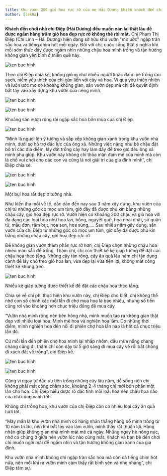 ```yaml
---
title: Khu vườn 200 giỏ hoa rực rỡ của mẹ Hải Dương khiến khách đến chỉ muốn ở mãi không về
author: [lekha]
---
```

**Khách đến chơi nhà chị Điệp (Hải Dương) đều muốn nán lại thật lâu để được ngắm hàng trăm giỏ hoa đẹp rực rỡ không thể rời mắt.**
Chị Phạm Thị Điệp (Chí Linh – Hải Dương) hiện đang sở hữu khu vườn "mơ ước" ngập tràn sắc hoa và tiếng chim hót mỗi ngày. Đối với chị, cuộc sống thật ý nghĩa khi mỗi sớm thức dậy được ngắm nhìn những chậu hoa mình trồng và tận hưởng không gian yên bình ở miền quê này.

![ten buc hinh](https://eva-img.24hstatic.com/upload/3-2017/images/2017-08-09/khu-vuon-200-gio-hoa-ruc-ro-cua-me-hai-duong-khien-khach-den-chi-muon-sen-1502276387-width540height432.jpg "ten buc hinh")

Theo chị Điệp chia sẻ, không giống như nhiều người khác đam mê trồng rau sạch, niềm yêu thích của chị gắn liền với cây và hoa. Vì quá yêu thiên nhiên và luôn ước mơ có khoảng không gian, sân vườn đẹp mà chị đã quyết định bắt tay vào xây dựng khu vườn của riêng mình.

![ten buc hinh](https://eva-img.24hstatic.com/upload/3-2017/images/2017-08-09/khu-vuon-200-gio-hoa-ruc-ro-cua-me-hai-duong-khien-khach-den-chi-muon-20645667_1107904939344100_739975598_n-1502276387-width540height406.jpg "ten buc hinh")


![ten buc hinh](https://eva-img.24hstatic.com/upload/3-2017/images/2017-08-09/khu-vuon-200-gio-hoa-ruc-ro-cua-me-hai-duong-khien-khach-den-chi-muon-20631565_1107907446010516_1309735436_n-1502276387-width540height720.jpg "ten buc hinh")

Khoảng sân vườn rộng rãi ngập sắc hoa bốn mùa của chị Điệp.

![ten buc hinh](https://eva-img.24hstatic.com/upload/3-2017/images/2017-08-09/khu-vuon-200-gio-hoa-ruc-ro-cua-me-hai-duong-khien-khach-den-chi-muon-20631548_1107904882677439_895099493_n-1502276387-width540height405.jpg "ten buc hinh")

“Mình là người lên ý tưởng và sắp xếp không gian xanh trong khu vườn nhà mình, dưới sợ hỗ trợ đắc lực của ông xã. Những việc nặng như bê chậu đặt bố trí các địa điểm, lấy đất trồng cây hay làm dây để treo giỏ đều ông xã mình phụ giúp. Khu vườn này không chỉ thỏa mãn đam mê của mình mà còn là chỗ vui chơi cho các con và cũng là nơi giải trí của gia đình mình”, chị Điệp chia sẻ.

![ten buc hinh](https://eva-img.24hstatic.com/upload/3-2017/images/2017-08-09/khu-vuon-200-gio-hoa-ruc-ro-cua-me-hai-duong-khien-khach-den-chi-muon-gi----hoa-1502276387-width540height432.jpg "ten buc hinh")


![ten buc hinh](https://eva-img.24hstatic.com/upload/3-2017/images/2017-08-09/khu-vuon-200-gio-hoa-ruc-ro-cua-me-hai-duong-khien-khach-den-chi-muon-20632447_1107904592677468_119644700_n-1502276387-width540height498.jpg "ten buc hinh")

Một bụi hoa rất đẹp ở tường nhà.

Như kiến tha mồi về tổ, dần dần đến nay sau 3 năm xây dựng, khu vườn của chị từ những góc cỏ mọc um tùm, giờ đây đã được phủ kín bằng những chậu cây, giỏ hoa đẹp rực rỡ. Vườn hiện có khoảng 200 chậu và giỏ hoa với đa dạng các loại hoa như hoa lan, hồng, nguyệt quế, hoa nhài nhật, sử quân tử, mẫu đơn, râm bụt, hoa sen, hoa súng,….
Sau nhiều năm gây dựng, sân vườn của chị Điệp từ những góc cỏ mọc um tùm, giờ đây đã được phủ kín bằng những chậu cây, giỏ hoa đẹp rực rỡ.

Để không gian vườn thêm phần rực rỡ hơn, chị Điệp chọn những chậu hoa nhiều màu sắc để trồng. Thậm chí, chị còn thiết kế kệ giáp tường để đặt các chậu hoa theo tầng. Những cây tán rộng, cây ăn quả lâu năm chị tận dụng cành để lấy chỗ treo giỏ hoa lan, vừa đẹp lại vừa tiện lợi, không mất công thiết kế khung treo.


![ten buc hinh](https://eva-img.24hstatic.com/upload/3-2017/images/2017-08-09/khu-vuon-200-gio-hoa-ruc-ro-cua-me-hai-duong-khien-khach-den-chi-muon-20632529_1107904866010774_1417647499_n-1502276387-width540height405.jpg "ten buc hinh")

Nhiều kệ giáp tường được thiết kế để đặt các chậu hoa theo tầng.

Chia sẻ về chi phí thực hiện khu vườn này, chị Điệp cho biết, chị không thể nhớ con số chính xác mỗi lần đi chợ mua hoa là bao nhiêu, nhưng số tiền cũng rơi vào khoảng hơn chục triệu đồng để mua cây.

“Vườn nhà mình rộng nên bên hông nhà, mình muốn tạo ra không gian thật đẹp với nhiều loại hoa. Mình mê hoa và nghiện hoa lắm. Có những thời điểm, mình nghiện hoa đến nỗi đi phiên chợ hoa lần nào là hết cả chục triệu lần đó.

Cứ mỗi lần đến phiên chợ hoa mình lại nhấp nhổm, dẫu mưa nắng chang chang cũng đi, thậm chí còn dậy từ 5 giờ sáng đi mua cây về rồi bắt chồng đi xách đất về trồng”, chị Điệp kể.

![ten buc hinh](https://eva-img.24hstatic.com/upload/3-2017/images/2017-08-09/khu-vuon-200-gio-hoa-ruc-ro-cua-me-hai-duong-khien-khach-den-chi-muon-20645740_1107913576009903_1991917736_n-1502276387-width540height803.jpg "ten buc hinh")

![ten buc hinh](https://eva-img.24hstatic.com/upload/3-2017/images/2017-08-09/khu-vuon-200-gio-hoa-ruc-ro-cua-me-hai-duong-khien-khach-den-chi-muon-20632723_1107904566010804_728134647_n-1502276387-width540height540.jpg "ten buc hinh")

Cũng vì ngay từ đầu ưu tiên trồng những cây lâu năm, dễ sống nên chị không phải mất công chăm sóc, khoảng 2-4 tháng chị mới bón phân một lần cho hoa. Chị Điệp hiểu được rõ đặc tính mỗi loài hoa nên chậu hoa nào của chị cũng xanh tốt.

Không chỉ trồng hoa, khu vườn của chị Điệp còn có nhiều loại cây ăn quả tươi tốt.

“May mắn là khu vườn nhà mình có hàng nhãn thẳng hàng bố mình trồng từ 10 năm trước, nên khi bắt tay vào làm vườn, mình thấy rất thuận lợi. Hàng nhãn giúp không gian nhà mình mát mẻ cả ngày. Những ngày hè nóng nực, nhờ có chúng ở giữa nên vườn lúc nào cũng mát. Khách và bạn bè đến chơi chỉ muốn ngồi mãi để ngắm nhìn và tận hưởng không gian xanh của gia đình.

Khu vườn nhà mình không chỉ ngập tràn sắc hoa mà còn cả tiếng chim hót nữa, nên mỗi khi ra vườn mình cảm thấy rất bình yên và nhẹ nhàng”, chị Điệp tâm sự.